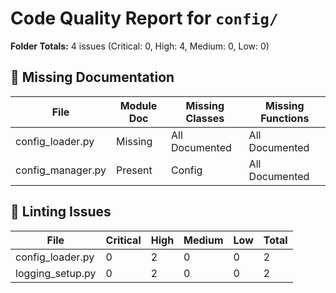 # Code Quality Report for `config/`

**Folder Totals:** 4 issues (Critical: 0, High: 4, Medium: 0, Low: 0)

## 📄 Missing Documentation
| File | Module Doc | Missing Classes | Missing Functions |
| ---- | -----------| ----------------| ------------------ |
| config_loader.py | Missing | All Documented | All Documented |
| config_manager.py | Present | Config | All Documented |

## 🧹 Linting Issues
| File | Critical | High | Medium | Low | Total |
| ---- | -------- | ---- | ------ | --- | ----- |
| config_loader.py | 0 | 2 | 0 | 0 | 2 |
| logging_setup.py | 0 | 2 | 0 | 0 | 2 |
